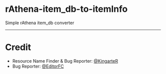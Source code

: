 # rAthena-item_db-to-itemInfo
Simple rAthena item_db converter

---

# Credit
- Resource Name Finder & Bug Reporter: [@KingarteR](https://github.com/KingarteR)
- Bug Reporter: [@EditorFC](https://github.com/EditorFc)
